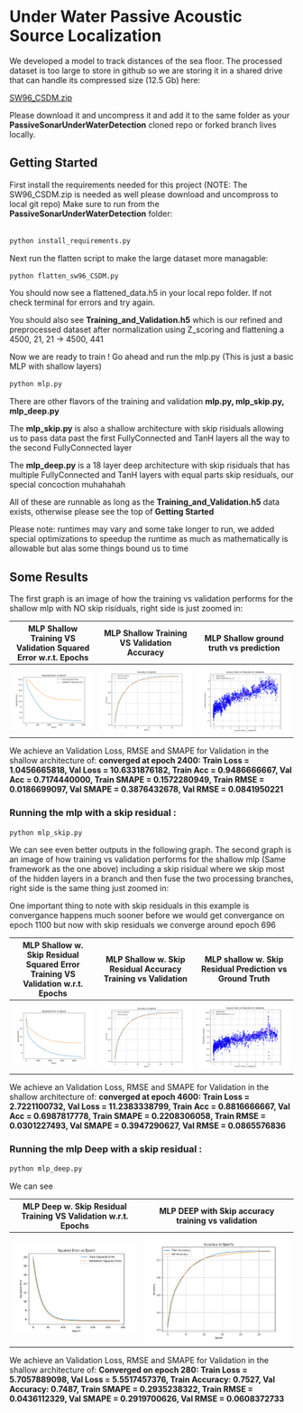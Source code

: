# Under Water Passive Acoustic Source Localization

We developed a model to track distances of the sea floor. 
The processed dataset is too large to store in github so we are storing it in a shared drive that can handle its compressed size (12.5 Gb) here: 

[SW96_CSDM.zip](https://drexel0-my.sharepoint.com/:u:/g/personal/nh585_drexel_edu/EetAsTAddv1NkG7vvt8LyzMBzpbld3eytqdwNIMFJz6APA?e=4pYVsr) 

Please download it and uncompress it and add it to the same folder as your **PassiveSonarUnderWaterDetection** cloned repo or forked branch lives locally. 


## Getting Started

First install the requirements needed for this project (NOTE: The SW96_CSDM.zip is needed as well please download and uncompross to local git repo)
Make sure to run from the **PassiveSonarUnderWaterDetection** folder: 
```bash

python install_requirements.py
```

Next run the flatten script to make the large dataset more managable: 

```bash
python flatten_sw96_CSDM.py
```

You should now see a flattened_data.h5 in your local repo folder. If not check terminal for errors and try again.

You should also see **Training_and_Validation.h5** which is our refined and preprocessed dataset after normalization using Z_scoring and flattening a 4500, 21, 21 -> 4500, 441

Now we are ready to train ! Go ahead and run the mlp.py (This is just a basic MLP with shallow layers)

```bash
python mlp.py
```

There are other flavors of the training and validation **mlp.py, mlp_skip.py, mlp_deep.py**

The **mlp_skip.py** is also a shallow architecture with skip risiduals allowing us to pass data past the first FullyConnected and TanH layers all the way to the second FullyConnected layer

The **mlp_deep.py** is a 18 layer deep architecture with skip risiduals that has multiple FullyConnected and TanH layers with equal parts skip residuals, our special concoction muhahahah

All of these are runnable as long as the **Training_and_Validation.h5** data exists, otherwise please see the top of **Getting Started** 

Please note: runtimes may vary and some take longer to run, we added special optimizations to speedup the runtime as much as mathematically is allowable but alas some things bound us to time

## Some Results

The first graph is an image of how the training vs validation performs for the shallow mlp with NO skip risiduals, right side is just zoomed in:

MLP Shallow Training VS Validation Squared Error w.r.t. Epochs       |  MLP Shallow Training VS Validation Accuracy  |  MLP Shallow ground truth vs prediction
:-------------------------:|:-------------------------:|:-------------------------:
![MLP Shallow Training VS Validation w.r.t. Epochs](Graphs/mlp_squared_error.png)  |  ![MLP Shallow Training VS Validation Accuracy](Graphs/DeepNet_Accuracy_Curve.png) |  ![MLP Shallow ground truth vs prediction](Graphs/mlp_ground_truth_prediction.png)

We achieve an Validation Loss, RMSE and SMAPE for Validation in the shallow architecture of: **converged at epoch 2400: Train Loss = 1.0456665818, Val Loss = 10.6331876182, Train Acc = 0.9486666667, Val Acc = 0.7174440000, Train SMAPE = 0.1572280949, Train RMSE = 0.0186699097, Val SMAPE = 0.3876432678, Val RMSE = 0.0841950221**


### Running the mlp with a skip residual : 

```bash
python mlp_skip.py
```

We can see even better outputs in the following graph. The second graph is an image of how training vs validation performs for the shallow mlp (Same framework as the one above) including a skip risidual where we skip most of the hidden layers in a branch and then fuse the two processing branches, right side is the same thing just zoomed in:

One important thing to note with skip residuals in this example is convergance happens much sooner before we would get convergance on epoch 1100  but now with skip residuals we converge around epoch 696

MLP Shallow w. Skip Residual Squared Error Training VS Validation w.r.t. Epochs   |  MLP Shallow w. Skip Residual Accuracy Training vs Validation | MLP shallow w. Skip Residual Prediction vs Ground Truth
:-------------------------:|:-------------------------:|:-------------------------:
![MLP Shallow with Skip SE Training VS Validation w.r.t. Epochs](Graphs/mlp_shallow_skip_squared_error.png)  |  ![MLP Shallow with skip Residual Accuracy Training vs Validation](Graphs\DeepNet_Accuracy_Curve.png) |  ![MLP Shallow with skip Training VS Validation w.r.t. Epochs Zoomed in](Graphs/mlp_shallow_skip_ground_Truth_vs_pred.png)

We achieve an Validation Loss, RMSE and SMAPE for Validation in the shallow architecture of: **converged at epoch 4600: Train Loss = 2.7221100732, Val Loss = 11.2383338799, Train Acc = 0.8816666667, Val Acc = 0.6987817778, Train SMAPE = 0.2208306058, Train RMSE = 0.0301227493, Val SMAPE = 0.3947290627, Val RMSE = 0.0865576836**


### Running the mlp Deep with a skip residual : 

```bash
python mlp_deep.py
```

We can see 

MLP Deep w. Skip Residual Training VS Validation w.r.t. Epochs             |  MLP DEEP with Skip accuracy training vs validation
:-------------------------:|:-------------------------:
![MLP DEEP with Skip Training VS Validation w.r.t. Epochs](Graphs\DeepNet_MSE.png)  |  ![MLP DEEP with skip accuracy training vs validation ](Graphs\DeepNet_Accuracy_Curve.png)

We achieve an Validation Loss, RMSE and SMAPE for Validation in the shallow architecture of: **Converged on epoch 280: Train Loss = 5.7057889098, Val Loss = 5.5517457376, Train Accuracy: 0.7527, Val Accuracy: 0.7487, Train SMAPE = 0.2935238322, Train RMSE = 0.0436112329, Val SMAPE = 0.2919700626, Val RMSE = 0.0608372733**
